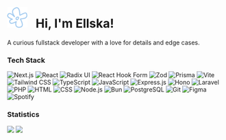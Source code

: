 <h1>
  <img height="48" alt="flower" src="./logo-flower.svg" />
  &nbsp;
  <span>Hi, I'm Ellska!</span>
</h1>

A curious fullstack developer with a love for details and edge cases.

### Tech Stack

<span>
  <img alt="Next.js" src="https://img.shields.io/badge/next.js-fff?style=for-the-badge&logo=nextdotjs&logoColor=000" />
  <img alt="React" src="https://img.shields.io/badge/react-fff?style=for-the-badge&logo=react" />
  <img alt="Radix UI" src="https://img.shields.io/badge/radix%20ui-fff?style=for-the-badge&logo=radixui&logoColor=161618" />
  <img alt="React Hook Form" src="https://img.shields.io/badge/react%20hook%20form-fff?style=for-the-badge&logo=reacthookform&logoColor=EC5990" />
  <img alt="Zod" src="https://img.shields.io/badge/zod-fff?style=for-the-badge&logo=zod&logoColor=3E67B1" />
  <img alt="Prisma" src="https://img.shields.io/badge/prisma-fff?style=for-the-badge&logo=prisma&logoColor=2D3748" />
  <img alt="Vite" src="https://img.shields.io/badge/vite-fff?style=for-the-badge&logo=vite" />
  <img alt="Tailwind CSS" src="https://img.shields.io/badge/tailwind-fff?style=for-the-badge&logo=tailwindcss" />
  <img alt="TypeScript" src="https://img.shields.io/badge/typescript-fff?style=for-the-badge&logo=typescript" />
  <img alt="JavaScript" src="https://img.shields.io/badge/javascript-fff?style=for-the-badge&logo=javascript" />
  <img alt="Express.js" src="https://img.shields.io/badge/express-fff?style=for-the-badge&logo=express&logoColor=404D59" />
  <img alt="Hono" src="https://img.shields.io/badge/hono-fff?style=for-the-badge&logo=hono&logoColor=E36002" />
  <img alt="Laravel" src="https://img.shields.io/badge/laravel-fff?style=for-the-badge&logo=laravel&logoColor=FF2C20" />
  <img alt="PHP" src="https://img.shields.io/badge/php-fff?style=for-the-badge&logo=php&logoColor=777BB4" />
  <img alt="HTML" src="https://img.shields.io/badge/html5-fff?style=for-the-badge&logo=html5" />
  <img alt="CSS" src="https://img.shields.io/badge/css3-fff?style=for-the-badge&logo=css3&logoColor=1572B6" />
  <img alt="Node.js" src="https://img.shields.io/badge/node.js-fff?style=for-the-badge&logo=nodedotjs" />
  <img alt="Bun" src="https://img.shields.io/badge/bun-fff?style=for-the-badge&logo=bun&logoColor=000" />
  <img alt="PostgreSQL" src="https://img.shields.io/badge/postgresql-fff?style=for-the-badge&logo=postgresql&logoColor=316192" />
  <img alt="Git" src="https://img.shields.io/badge/git-fff?style=for-the-badge&logo=git" />
  <img alt="Figma" src="https://img.shields.io/badge/figma-fff?style=for-the-badge&logo=figma" />
  <img alt="Spotify" src="https://img.shields.io/badge/spotify-fff?style=for-the-badge&logo=spotify" />
</span>

### Statistics

<div>  
  <img src="https://github-readme-stats.vercel.app/api?username=ell-ska&theme=transparent&hide_border=true&include_all_commits=false&count_private=false">
  <img src="https://nirzak-streak-stats.vercel.app/?user=ell-ska&theme=transparent&hide_border=true">
</div>
